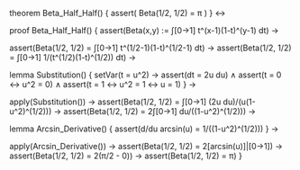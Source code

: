 theorem Beta_Half_Half() {
  assert(
    Beta(1/2, 1/2) = π
  )
} ↔

proof Beta_Half_Half() {
  assert(Beta(x,y) := ∫[0→1] t^(x-1)(1-t)^(y-1) dt) →
  
  assert(Beta(1/2, 1/2) = ∫[0→1] t^(1/2-1)(1-t)^(1/2-1) dt) →
  assert(Beta(1/2, 1/2) = ∫[0→1] 1/(t^(1/2)(1-t)^(1/2)) dt) →
  
  lemma Substitution() {
    setVar(t = u^2) →
    assert(dt = 2u du) ∧
    assert(t = 0 ↔ u^2 = 0) ∧
    assert(t = 1 ↔ u^2 = 1 ↔ u = 1)
  } →
  
  apply(Substitution()) →
  assert(Beta(1/2, 1/2) = ∫[0→1] (2u du)/(u(1-u^2)^(1/2))) →
  assert(Beta(1/2, 1/2) = 2∫[0→1] du/((1-u^2)^(1/2))) →
  
  lemma Arcsin_Derivative() {
    assert(d/du arcsin(u) = 1/((1-u^2)^(1/2)))
  } →
  
  apply(Arcsin_Derivative()) →
  assert(Beta(1/2, 1/2) = 2[arcsin(u)]|[0→1]) →
  assert(Beta(1/2, 1/2) = 2(π/2 - 0)) →
  assert(Beta(1/2, 1/2) = π)
}